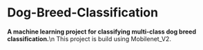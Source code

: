 # Dog-Breed-Classification
**A machine learning project for classifying multi-class dog breed classification.**\n
This project is build using Mobilenet_V2.
